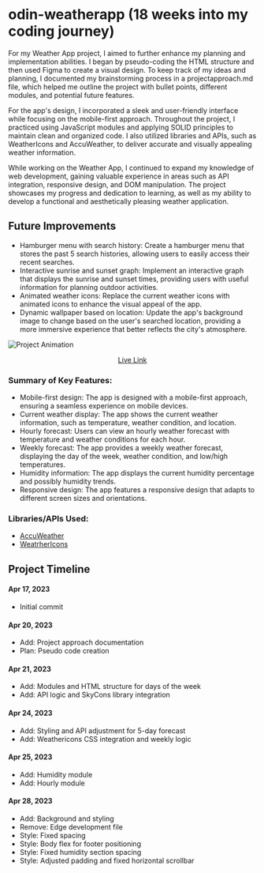 # odin-weatherapp (18 weeks into my coding journey)
For my Weather App project, I aimed to further enhance my planning and implementation abilities. I began by pseudo-coding the HTML structure and then used Figma to create a visual design. To keep track of my ideas and planning, I documented my brainstorming process in a projectapproach.md file, which helped me outline the project with bullet points, different modules, and potential future features.

For the app's design, I incorporated a sleek and user-friendly interface while focusing on the mobile-first approach. Throughout the project, I practiced using JavaScript modules and applying SOLID principles to maintain clean and organized code. I also utilized libraries and APIs, such as WeatherIcons and AccuWeather, to deliver accurate and visually appealing weather information.

While working on the Weather App, I continued to expand my knowledge of web development, gaining valuable experience in areas such as API integration, responsive design, and DOM manipulation. The project showcases my progress and dedication to learning, as well as my ability to develop a functional and aesthetically pleasing weather application.

## Future Improvements
* Hamburger menu with search history: Create a hamburger menu that stores the past 5 search histories, allowing users to easily access their recent searches.
* Interactive sunrise and sunset graph: Implement an interactive graph that displays the sunrise and sunset times, providing users with useful information for planning outdoor activities.
* Animated weather icons: Replace the current weather icons with animated icons to enhance the visual appeal of the app.
* Dynamic wallpaper based on location: Update the app's background image to change based on the user's searched location, providing a more immersive experience that better reflects the city's atmosphere.


![Project Animation](/weather.gif)
<p align="center">
<a href="https://hyuncafe.github.io/odin-weatherapp/" target="_blank">Live Link</a>
</p> 

### Summary of Key Features:
* Mobile-first design: The app is designed with a mobile-first approach, ensuring a seamless experience on mobile devices.
* Current weather display: The app shows the current weather information, such as temperature, weather condition, and location.
* Hourly forecast: Users can view an hourly weather forecast with temperature and weather conditions for each hour.
* Weekly forecast: The app provides a weekly weather forecast, displaying the day of the week, weather condition, and low/high temperatures.
* Humidity information: The app displays the current humidity percentage and possibly humidity trends.
* Responsive design: The app features a responsive design that adapts to different screen sizes and orientations.

### Libraries/APIs Used:
* [AccuWeather](https://developer.accuweather.com/)
* [WeatrherIcons](https://github.com/erikflowers/weather-icons)


## Project Timeline

#### Apr 17, 2023
* Initial commit

#### Apr 20, 2023
* Add: Project approach documentation
* Plan: Pseudo code creation

#### Apr 21, 2023
* Add: Modules and HTML structure for days of the week
* Add: API logic and SkyCons library integration

#### Apr 24, 2023
* Add: Styling and API adjustment for 5-day forecast
* Add: Weathericons CSS integration and weekly logic

#### Apr 25, 2023
* Add: Humidity module
* Add: Hourly module

#### Apr 28, 2023
* Add: Background and styling
* Remove: Edge development file
* Style: Fixed spacing
* Style: Body flex for footer positioning
* Style: Fixed humidity section spacing
* Style: Adjusted padding and fixed horizontal scrollbar
